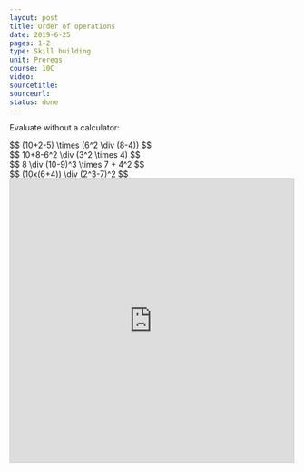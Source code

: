 ```yaml
---
layout: post
title: Order of operations
date: 2019-6-25
pages: 1-2
type: Skill building
unit: Prereqs
course: 10C
video:
sourcetitle:
sourceurl:
status: done
---
```

<p>Evaluate without a calculator:</p>
$$ (10+2-5) \times (6^2 \div (8-4)) $$<br>
$$ 10+8-6^2 \div (3^2 \times 4) $$<br>
$$ 8 \div (10-9)^3 \times 7 + 4^2 $$<br>
$$ (10x(6+4)) \div (2^3-7)^2 $$<br>

<iframe src="https://www.desmos.com/calculator/ybcbjevn39?embed" width="500px" height="500px" style="border: 1px solid #ccc" frameborder=0></iframe>
